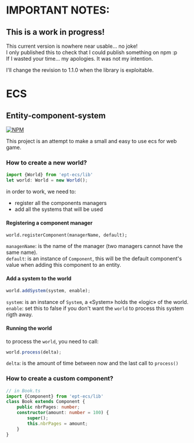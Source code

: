 # IMPORTANT NOTES:
## This is a work in progress!
This current version is nowhere near usable… no joke!  
I only published this to check that I could publish something on npm :p  
If I wasted your time… my apologies. It was not my intention.  

I'll change the revision to 1.1.0 when the library is exploitable. 

# ECS
## Entity-component-system
[![NPM](https://nodei.co/npm/ept-ecs.png?compact=true)](https://npmjs.org/package/ept-ecs)

This project is an attempt to make a small and easy to use ecs for web game.

### How to create a new world?
``` typescript
import {World} from 'ept-ecs/lib'
let world: World = new World();
```

in order to work, we need to:
- register all the components managers
- add all the systems that will be used

#### Registering a component manager
``` typescrit
world.registerComponent(managerName, default);
```
`managenName`: is the name of the manager (two managers cannot have the same name).  
`default`: is an instance of `Component`, this will be the default component's value when adding this component to an entity. 

#### Add a system to the world
``` typescript
world.addSystem(system, enable);
```
`system`: is an instance of `System`, a «System» holds the «logic» of the world.  
`enable`: set this to false if you don't want the `world` to process this system rigth away.  

#### Running the world
to process the `world`, you need to call:
``` typescript
world.process(delta);
```
`delta`: is the amount of time between now and the last call to `process()`

### How to create a custom component?
``` typescript
// in Book.ts
import {Component} from 'ept-ecs/lib'
class Book extends Component {
    public nbrPages: number;
    constructor(amount: number = 100) {
        super();
        this.nbrPages = amount;
    }
}
```